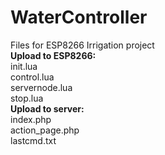 # WaterController
Files for ESP8266 Irrigation project
<BR>
<B>Upload to ESP8266:</B>
<BR>init.lua
<BR>control.lua
<BR>servernode.lua
<BR>stop.lua
<BR><B>Upload to server:</B>
<BR>index.php
<BR>action_page.php
<BR>lastcmd.txt
